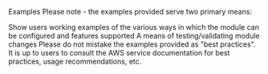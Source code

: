 Examples
Please note - the examples provided serve two primary means:

Show users working examples of the various ways in which the module can be configured and features supported
A means of testing/validating module changes
Please do not mistake the examples provided as "best practices". It is up to users to consult the AWS service documentation for best practices, usage recommendations, etc.